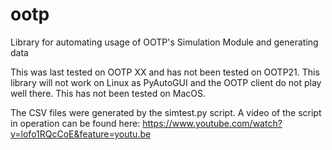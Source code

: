 # ootp
Library for automating usage of OOTP's Simulation Module and generating data

This was last tested on OOTP XX and has not been tested on OOTP21. This library will not work on Linux as PyAutoGUI and the OOTP client do not play well there. This has not been tested on MacOS.

The CSV files were generated by the simtest.py script. A video of the script in operation can be found here: https://www.youtube.com/watch?v=lofo1RQcCoE&feature=youtu.be
